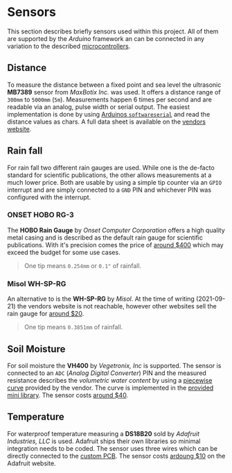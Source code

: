 # Sensors

This section describes briefly sensors used within this project. All of them are
supported by the *Arduino* framework an can be connected in any variation to the
described [microcontrollers](../hardware/microcontroller.md).

## Distance

To measure the distance between a fixed point and sea level the ultrasonic
**MB7389** sensor from *MaxBotix Inc.* was used. It offers a distance range of
`300mm` to `5000mm` (`5m`). Measurements happen 6 times per second and are
readable via an analog, pulse width or serial output. The easiest implementation
is done by using [Arduinos `softwareserial`][softwareserial] and read the
distance values as chars. A full data sheet is available on the [vendors
website][distance].

[softwareserial]: https://www.arduino.cc/en/Reference/SoftwareSerialConstructor
[distance]: https://www.maxbotix.com/documents/HRXL-MaxSonar-WR_Datasheet.pdf

## Rain fall

For rain fall two different rain gauges are used. While one is the de-facto
standard for scientific publications, the other allows measurements at a much
lower price. Both are usable by using a simple tip counter via an `GPIO`
interrupt and are simply connected to a `GND` PIN and whichever PIN was
configured with the interrupt.

### ONSET HOBO RG-3

The **HOBO Rain Gauge** by *Onset Computer Corporation* offers a high quality
metal casing and is described as the default rain gauge for scientific
publications. With it's precision comes the price of [around $400][hobo] which
may exceed the budget for some use cases.


> One tip means `0.254mm` or `0.1"` of rainfall.

[hobo]: https://www.onsetcomp.com/products/data-loggers/rg3/

### Misol WH-SP-RG

An alternative to is the **WH-SP-RG** by *Misol*. At the time of writing
(2021-09-21) the vendors website is not reachable, however other websites sell
the rain gauge for [around $20][misol].

> One tip means `0.3851mm` of rainfall.

[misol]: https://www.amazon.com/MISOL-Spare-weather-station-measure/dp/B00QDMBXUA/

## Soil Moisture

For soil moisture the **VH400** by *Vegetronix, Inc* is supported. The sensor
is connected to an `ADC` (*Analog Digital Converter*) PIN and the measured
resistance describes the *volumetric water content* by using a [piecewise
curve][curve] provided by the vendor. The curve is implemented in the [provided
mini library](../../node/lib/VH400/VH400.cpp). The sensor costs [around
$40][vh400].

[curve]: https://vegetronix.com/Products/VH400/VH400-Piecewise-Curve.phtml
[vh400]: https://vegetronix.com/Products/VH400/

## Temperature

For waterproof temperature measuring a **DS18B20** sold by *Adafruit Industries,
LLC* is used. Adafruit ships their own libraries so minimal integration needs to
be coded. The sensor uses three wires which can be directly connected to the
[custom PCB](../hardware/pcb.md). The sensor costs [ardoung $10][temperature] on
the Adafruit website.

[temperature]: https://www.adafruit.com/product/381
